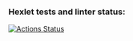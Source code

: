 ### Hexlet tests and linter status:
[![Actions Status](https://github.com/BezrezenTLNH/python-project-83/actions/workflows/hexlet-check.yml/badge.svg)](https://github.com/BezrezenTLNH/python-project-83/actions)